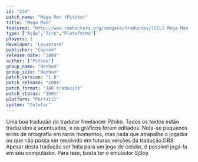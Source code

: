 ```yaml
---
id: "234"
patch_name: "Mega Man (Pitoko)"
title: "Mega Man"
featured: "http://www.romhackers.org/imagens/traducoes/[CEL] Mega Man - Pitoko - 1.png"
type: ["Ação","Tiro","Plataforma"]
players: 1
developer: "Lavastorm"
publisher: "Capcom"
release_date: "2004"
author: ["Pitoko"]
group_name: "Nenhum"
group_site: "Nenhum"
patch_version: "1.0"
patch_release: "2004"
patch_format: "JAR traduzido"
patch_status: "100%"
platform: "Portátil"
system: "Celular"
---
```


Uma boa tradução do tradutor freelancer Pitoko. Todos os textos estão traduzidos e acentuados, e os gráficos foram editados. Nota-se pequenos erros de ortografia em raros momentos, mas nada que atrapalhe o jogador ou que não possa ser resolvido em futuras versões da tradução.OBS: Apesar desta tradução ser feita para um jogo de celular, é possível jogá-la em seu computador. Para isso, basta ter o emulador SjBoy.